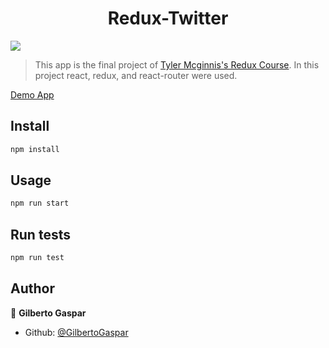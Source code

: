 <h1 align="center">Redux-Twitter </h1>
<p>
  <img src="https://img.shields.io/badge/version-1.0-blue.svg?cacheSeconds=2592000" />
</p>

> This app is the final project of  [Tyler Mcginnis's Redux Course](https://github.com/tylermcginnis/redux-twitter). In this project react, redux, and react-router were used.

[Demo App](https://redux-twitter.netlify.com/)

## Install

```sh
npm install
```

## Usage

```sh
npm run start
```

## Run tests

```sh
npm run test
```

## Author

👤 **Gilberto Gaspar**

* Github: [@GilbertoGaspar](https://github.com/GilbertoGaspar)

